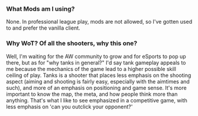 ### What Mods am I using?

None.  In professional league play, mods are not allowed, so I've gotten used to and prefer the vanilla client.  

### Why WoT?  Of all the shooters, why this one?

Well, I'm waiting for the AW community to grow and for eSports to pop up there, but as for "why tanks in general?"  I'd say tank gameplay appeals to me because the mechanics of the game lead to a higher possible skill ceiling of play.  Tanks is a shooter that places less emphasis on the shooting aspect (aiming and shooting is fairly easy, especially with the aimtimes and such), and more of an emphasis on positioning and game sense.  It's more important to know the map, the meta, and how people think more than anything.  That's what I like to see emphasized in a competitive game, with less emphasis on 'can you outclick your opponent?'